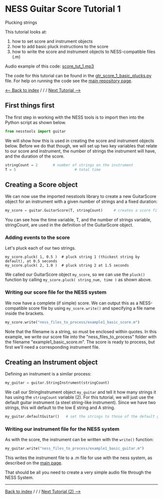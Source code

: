 # NESS Guitar Score Tutorial 1
Plucking strings

This tutorial looks at:

1. how to set score and instrument objects
2. how to add basic pluck instructions to the score
3. how to write the score and instrument objects to NESS-compatible files (.m)

Audio example of this code: [score_tut_1.mp3](http://tommudd.co.uk/ness/audio/gtr_tutorials/score_tut_1.mp3)

The code for this tutorial can be found in the [gtr_score_1_basic_plucks.py](https://github.com/tommmmudd/ness-tools/blob/master/gtr_score_1_basic_plucks.py) file. For help on running the code see the [main repository page](https://tommmmudd.github.io/ness-tools/).

[<-- Back to index](https://tommmmudd.github.io/ness-tools/) / / / [Next Tutorial -->](https://tommmmudd.github.io/ness-tools/tutorials/tutorial2)

## First things first
The first step in working with the NESS tools is to import then into the Python script as shown below.

```python
from nesstools import guitar
```
We will show how this is used in creating the score and instrument objects below. Before we do that though, we will set up two key variables that relate to our score and instrument, the number of strings the instrument will have, and the duration of the score.

```python
stringCount = 2       # number of strings on the instrument
T = 5					        # total time
```

## Creating a Score object
We can now use the imported nesstools library to create a new GuitarScore object for an instrument with a given number of strings and a fixed duration:
```python
my_score = guitar.GuitarScore(T, stringCount)     # creates a score file using the imported lib and the two variables defined above
```
You can see how the time variable, T, and the number of strings variable, stringCount, are used in the definition of the GuitarScore object.

### Adding events to the score
Let's pluck each of our two strings. 
```
my_score.pluck( 1, 0.5 )  # pluck string 1 (thickest string by default), at 0.5 seconds
my_score.pluck( 2, 1.0 )  # pluck string 2 at 1.5 seconds
```
We called our GuitarScore object `my_score`, so we can use the `pluck()` function by calling `my_score.pluck( string_num, time )` as shown above.

### Writing our score file for the NESS system
We now have a complete (if simple) score. We can output this as a NESS-compatible score file by using `my_score.write()` and specifying a file name inside the brackets.
```python
my_score.write("ness_files_to_process/example1_basic_score.m")
```
Note that the filename is a string, so must be enclosed within quotes. In this example, we write our score file into the "ness_files_to_process" folder with the filename "example1_basic_score.m". The score is ready to process, but first we'll need a corresponding instrument file.

## Creating an Instrument object
Defining an instrument is a similar process:
```python
my_guitar = guitar.StringInstrument(stringCount)
```
We call our StringInstrument object `my_guitar` and tell it how many strings it has using the `stringCount` variable (2). For this tutorial, we will just use the default guitar instrument (a steel string-like instrument). Since we have two strings, this will default to the low E string and A string.
```python
my_guitar.defaultGuitar()   # set the strings to those of the default guitar prototype
```
### Writing our instrument file for the NESS system
As with the score, the instrument can be written with the `write()` function:
```python
my_guitar.write("ness_files_to_process/example1_basic_guitar.m")
```
This writes the instrument file to a .m file for use with the ness system, as described on the [main page](https://tommmmudd.github.io/ness-tools/).

That should be all you need to create a very simple audio file through the NESS System.

____

[Back to index](https://tommmmudd.github.io/ness-tools/)  / / / [Next Tutorial (2) -->](https://tommmmudd.github.io/ness-tools/tutorials/tutorial2)
